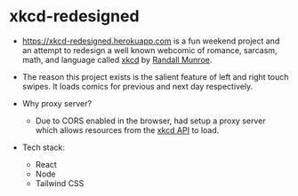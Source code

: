 # xkcd-redesigned

- https://xkcd-redesigned.herokuapp.com is a fun weekend project and an attempt to redesign a well known webcomic of romance, sarcasm, math, and language called <a href="https://xkcd.com/" target="_blank">xkcd</a> by <a href="https://en.wikipedia.org/wiki/Randall_Munroe" target="_blank">Randall Munroe</a>.
- The reason this project exists is the salient feature of left and right touch swipes. It loads comics for previous and next day respectively.


- Why proxy server?
  - Due to CORS enabled in the browser, had setup a proxy server which allows resources from the <a href="https://xkcd.com/json.html" target="_blank">xkcd API</a> to load.


- Tech stack:
  - React
  - Node
  - Tailwind CSS
